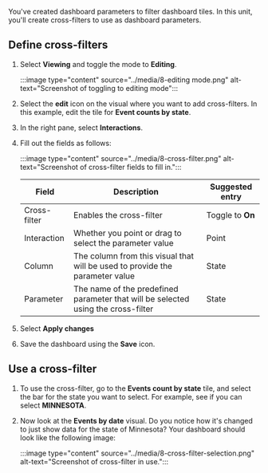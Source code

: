 You've created dashboard parameters to filter dashboard tiles. In this unit, you'll create cross-filters to use as dashboard parameters.

## Define cross-filters

1. Select **Viewing** and toggle the mode to **Editing**.

    :::image type="content" source="../media/8-editing mode.png" alt-text="Screenshot of toggling to editing mode":::

1. Select the **edit** icon on the visual where you want to add cross-filters. In this example, edit the tile for **Event counts by state**.
1. In the right pane, select **Interactions**.
1. Fill out the fields as follows:

    :::image type="content" source="../media/8-cross-filter.png" alt-text="Screenshot of cross-filter fields to fill in.":::

    | Field | Description | Suggested entry|
    |---|---|---|
    | Cross-filter |  Enables the cross-filter  | Toggle to **On**
    | Interaction | Whether you point or drag to select the parameter value   | Point
    | Column | The column from this visual that will be used to provide the parameter value  | State
    | Parameter | The name of the predefined parameter that will be selected using the cross-filter   | State

1. Select **Apply changes**
1. Save the dashboard using the **Save** icon.

## Use a cross-filter

1. To use the cross-filter, go to the **Events count by state** tile, and select the bar for the state you want to select. For example, see if you can select **MINNESOTA**. 
1. Now look at the **Events by date** visual. Do you notice how it's changed to just show data for the state of Minnesota? Your dashboard should look like the following image:

    :::image type="content" source="../media/8-cross-filter-selection.png" alt-text="Screenshot of cross-filter in use.":::

